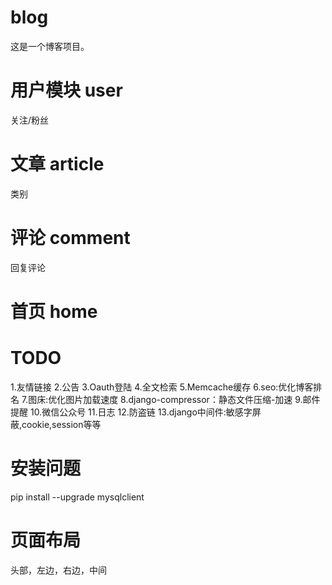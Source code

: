 # blog
这是一个博客项目。
# 用户模块 user
关注/粉丝
# 文章 article
类别
# 评论 comment
回复评论
# 首页 home

# TODO
1.友情链接
2.公告
3.Oauth登陆
4.全文检索
5.Memcache缓存
6.seo:优化博客排名
7.图床:优化图片加载速度
8.django-compressor：静态文件压缩-加速
9.邮件提醒
10.微信公众号
11.日志
12.防盗链
13.django中间件:敏感字屏蔽,cookie,session等等

# 安装问题
pip install --upgrade mysqlclient

# 页面布局

头部，左边，右边，中间

